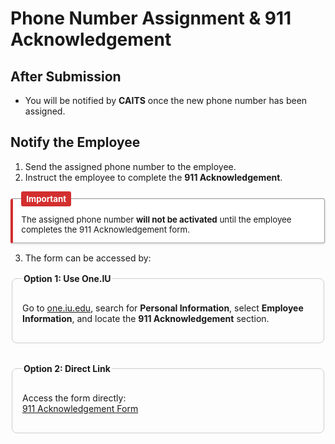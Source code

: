 # Phone Number Assignment & 911 Acknowledgement

## After Submission

- You will be notified by **CAITS** once the new phone number has been assigned.

## Notify the Employee

1. Send the assigned phone number to the employee.
2. Instruct the employee to complete the **911 Acknowledgement**.

<fieldset style="
  border-left: 4px solid #d32f2f;
  background-color: #ffffff;
  padding: 1em;
  margin: 1em 0;
  border-radius: 4px;
  box-shadow: 0 1px 3px rgba(0,0,0,0.1);
  max-width: 700px;
  width: 100%;
  box-sizing: border-box;
  font-size: 0.95em;
">
  <legend style="
    font-weight: bold;
    color: #ffffff;
    background-color: #d32f2f;
    padding: 0.3em 0.6em;
    border-radius: 3px;
  ">
    Important
  </legend>
    The assigned phone number <strong>will not be activated</strong> until the employee completes the 911 Acknowledgement form.
</fieldset>

3. The form can be accessed by:

<div style="display: flex; flex-wrap: wrap; gap: 2rem; margin-top: 1rem;">

  <fieldset style="flex: 1; min-width: 280px; border: 1px solid #ccc; border-radius: 8px; padding: 1rem;">
    <legend style="font-weight: bold;">Option 1: Use One.IU</legend>
    <p>
      Go to <a href="https://one.iu.edu" target="_blank">one.iu.edu</a>, search for <strong>Personal Information</strong>, select <strong>Employee Information</strong>, and locate the <strong>911 Acknowledgement</strong> section.
    </p>
  </fieldset>
 
  <fieldset style="flex: 1; min-width: 280px; border: 1px solid #ccc; border-radius: 8px; padding: 1rem;">
    <legend style="font-weight: bold;">Option 2: Direct Link</legend>
    <p>
      Access the form directly:<br>
      <a href="https://iunetworks-fireform.eas.iu.edu/online/form/authen/e911" target="_blank">
        911 Acknowledgement Form
      </a>
    </p>
  </fieldset>

</div>
